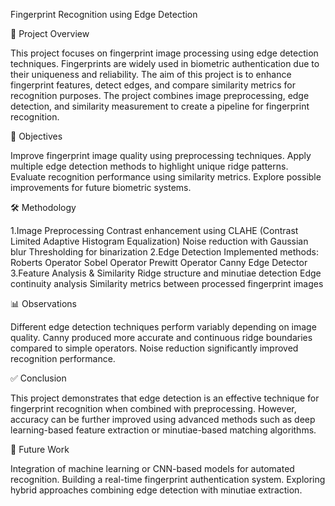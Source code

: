Fingerprint Recognition using Edge Detection


📌 Project Overview

This project focuses on fingerprint image processing using edge detection techniques. Fingerprints are widely used in biometric authentication due to their uniqueness and reliability. The aim of this project is to enhance fingerprint features, detect edges, and compare similarity metrics for recognition purposes.
The project combines image preprocessing, edge detection, and similarity measurement to create a pipeline for fingerprint recognition.

🎯 Objectives

Improve fingerprint image quality using preprocessing techniques.
Apply multiple edge detection methods to highlight unique ridge patterns.
Evaluate recognition performance using similarity metrics.
Explore possible improvements for future biometric systems.

🛠 Methodology

1.Image Preprocessing
       Contrast enhancement using CLAHE (Contrast Limited Adaptive Histogram Equalization)
       Noise reduction with Gaussian blur
       Thresholding for binarization
2.Edge Detection
      Implemented methods: Roberts Operator
                           Sobel Operator
                           Prewitt Operator
                           Canny Edge Detector
3.Feature Analysis & Similarity
        Ridge structure and minutiae detection
        Edge continuity analysis
        Similarity metrics between processed fingerprint images

📊 Observations

Different edge detection techniques perform variably depending on image quality.
Canny produced more accurate and continuous ridge boundaries compared to simple operators.
Noise reduction significantly improved recognition performance.

✅ Conclusion

This project demonstrates that edge detection is an effective technique for fingerprint recognition when combined with preprocessing. However, accuracy can be further improved using advanced methods such as deep learning-based feature extraction or minutiae-based matching algorithms.

🚀 Future Work

Integration of machine learning or CNN-based models for automated recognition.
Building a real-time fingerprint authentication system.
Exploring hybrid approaches combining edge detection with minutiae extraction.
